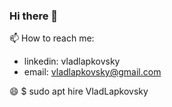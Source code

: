 ### Hi there 👋

📫 How to reach me: 
- linkedin: vladlapkovsky
- email: vladlapkovsky@gmail.com

😄 $ sudo apt hire VladLapkovsky

<!--
**VladLapkovsky/VladLapkovsky** is a ✨ _special_ ✨ repository because its `README.md` (this file) appears on your GitHub profile.


I’m a beginner software developer.

🌱 I’m currently learning SQL and going to learn Django, and more usefull things.

Here are some ideas to get you started:

- 🔭 I’m currently working on ...
- 🌱 I’m currently learning ...
- 👯 I’m looking to collaborate on ...
- 🤔 I’m looking for help with ...
- 💬 Ask me about ...
- 📫 How to reach me: ...
- 😄 Pronouns: ...
- ⚡ Fun fact: ...
-->
